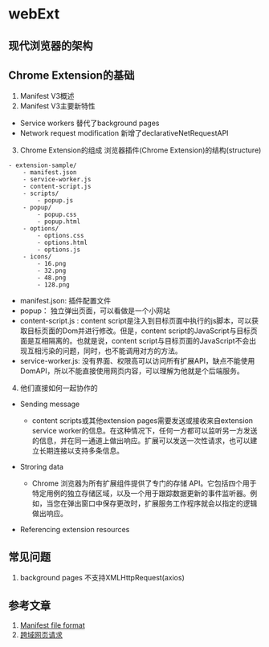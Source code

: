 # webExt



## 现代浏览器的架构

## Chrome Extension的基础
1. Manifest V3概述
2. Manifest V3主要新特性

- Service workers 替代了background pages
- Network request modification 新增了declarativeNetRequestAPI

3. Chrome Extension的组成
浏览器插件(Chrome Extension)的结构(structure)

```
- extension-sample/
    - manifest.json
    - service-worker.js
    - content-script.js
    - scripts/
        - popup.js
    - popup/
        - popup.css
        - popup.html
    - options/
        - options.css
        - options.html
        - options.js
    - icons/
        - 16.png
        - 32.png
        - 48.png
        - 128.png
```
- manifest.json: 插件配置文件
- popup： 独立弹出页面，可以看做是一个小网站
- content-script.js : content script是注入到目标页面中执行的js脚本，可以获取目标页面的Dom并进行修改。但是，content script的JavaScript与目标页面是互相隔离的。也就是说，content script与目标页面的JavaScript不会出现互相污染的问题，同时，也不能调用对方的方法。
- service-worker.js: 没有界面、权限高可以访问所有扩展API，缺点不能使用DomAPI，所以不能直接使用网页内容，可以理解为他就是个后端服务。

4. 他们直接如何一起协作的

- Sending message
  -  content scripts或其他extension pages需要发送或接收来自extension service worker的信息。在这种情况下，任何一方都可以监听另一方发送的信息，并在同一通道上做出响应。扩展可以发送一次性请求，也可以建立长期连接以支持多条信息。

- Stroring data
  - Chrome 浏览器为所有扩展组件提供了专门的存储 API。它包括四个用于特定用例的独立存储区域，以及一个用于跟踪数据更新的事件监听器。例如，当您在弹出窗口中保存更改时，扩展服务工作程序就会以指定的逻辑做出响应。
- Referencing extension resources








## 常见问题
1. background pages 不支持XMLHttpRequest(axios)




## 参考文章
1. [Manifest file format](https://developer.chrome.com/docs/extensions/mv3/manifest/)
2. [跨域网页请求](https://developer.chrome.com/docs/extensions/mv3/network-requests/#interaction-with-csp)